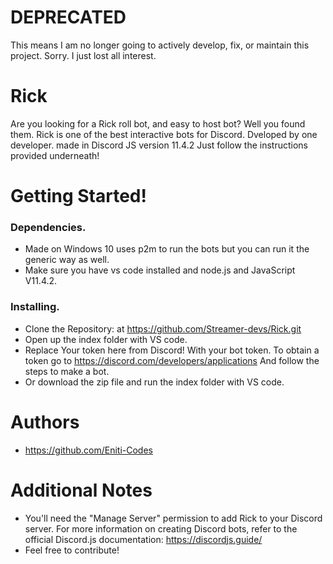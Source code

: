 # DEPRECATED
This means I am no longer going to actively develop, fix, or maintain this project. Sorry. I just lost all interest.

# Rick
Are you looking for a Rick roll bot, and easy to host bot? Well you found them. Rick is one of the best interactive bots for Discord. Dveloped by one developer. made in Discord JS version 11.4.2 Just follow the instructions provided underneath!

# Getting Started!

### Dependencies.
* Made on Windows 10 uses p2m to run the bots but you can run it the generic way as well.
*  Make sure you have vs code installed and node.js and JavaScript V11.4.2.

### Installing.
* Clone the Repository: at https://github.com/Streamer-devs/Rick.git
* Open up the index folder with VS code.
* Replace Your token here from Discord! With your bot token. To obtain a token go to https://discord.com/developers/applications 
And follow the steps to make a bot.
* Or download the zip file and run the index folder with VS code.

# Authors
* https://github.com/Eniti-Codes

# Additional Notes
* You'll need the "Manage Server" permission to add Rick to your Discord server.
For more information on creating Discord bots, refer to the official Discord.js documentation: https://discordjs.guide/
* Feel free to contribute!
